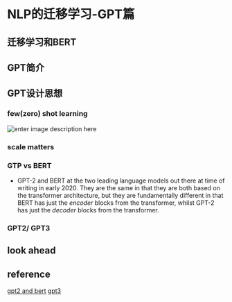 # NLP的迁移学习-GPT篇

## 迁移学习和BERT

## GPT简介

## GPT设计思想

### few(zero) shot learning
![enter image description here](https://miro.medium.com/max/625/1*q-P5aQ7A6VlsfroP3ckg8A.jpeg)
### scale matters

### GTP vs BERT
-   GPT-2 and BERT at the two leading language models out there at time of writing in early 2020. They are the same in that they are both based on the transformer architecture, but they are fundamentally different in that BERT has just the  _encoder_  blocks from the transformer, whilst GPT-2 has just the  _decoder_  blocks from the transformer.

### GPT2/ GPT3

## look ahead



## reference
[gpt2 and bert](https://www.kaggle.com/residentmario/notes-on-gpt-2-and-bert-models)
[gpt3](https://medium.com/analytics-vidhya/openai-gpt-3-language-models-are-few-shot-learners-82531b3d3122)
<!--stackedit_data:
eyJoaXN0b3J5IjpbMTk1NjQ3ODM5NywtMjM0NDQ5MjQzLC04Mz
E5NDg3NzIsNzk3MTM2MTQ0LC0xNjAzMDY3OTUxXX0=
-->